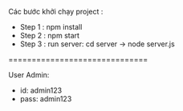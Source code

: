 Các bước khởi chạy project : 
- Step 1 : npm install 
- Step 2 : npm start 
- Step 3 : run server: cd server -> node server.js

==============================

User Admin:
- id: admin123
- pass: admin123
